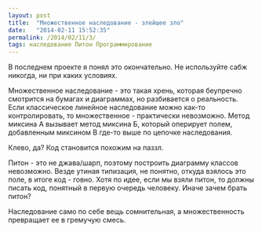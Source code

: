 ```yaml
---
layout: post
title:  "Множественное наследование - злейшее зло"
date:   "2014-02-11 15:52:35"
permalink: /2014/02/11/3/
tags: наследование Питон Программирование
---
```


В последнем проекте я понял это окончательно. Не используйте сабж
никогда, ни при каких условиях.

Множественное наследование - это такая хрень, которая беупречно
смотрится на бумагах и диаграммах, но разбивается о реальность.  Если
классическое линейное наследование можно как-то контролировать, то
множественное - практически невозможно.  Метод миксина А вызывает
метод миксина Б, который оперирует полем, добавленным миксином В
где-то выше по цепочке наследования.

Клево, да? Код становится похожим на паззл.

Питон - это не джава/шарп, поэтому построить диаграмму классов
невозможно. Везде утиная типизация, не понятно, откуда взялось это
поле, в итоге код - говно. Хотя по идее, если мы взяли питон, то
должны писать код, понятный в первую очередь человеку. Иначе зачем
брать питон?

Наследование само по себе вещь сомнительная, а множественность
превращает ее в гремучую смесь.
